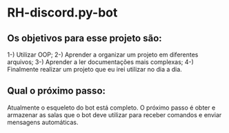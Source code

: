 # RH-discord.py-bot

## Os objetivos para esse projeto são:
1-) Utilizar OOP;
2-) Aprender a organizar um projeto em diferentes arquivos;
3-) Aprender a ler documentações mais complexas;
4-) Finalmente realizar um projeto que eu irei utilizar no dia a dia.

## Qual o próximo passo:
Atualmente o esqueleto do bot está completo. O próximo passo
é obter e armazenar as salas que o bot deve utilizar para receber
comandos e enviar mensagens automáticas.